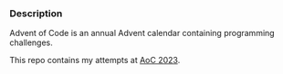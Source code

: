 ### Description 
Advent of Code is an annual Advent calendar containing programming challenges.

This repo contains my attempts at [AoC 2023](https://adventofcode.com/2023).

